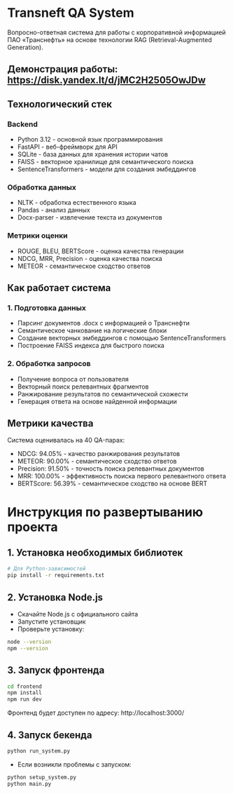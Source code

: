 # Transneft QA System

Вопросно-ответная система для работы с корпоративной информацией ПАО «Транснефть» на основе технологии RAG (Retrieval-Augmented Generation).

## Демонстрация работы: https://disk.yandex.lt/d/jMC2H2505OwJDw

## Технологический стек

### Backend
- Python 3.12 - основной язык программирования
- FastAPI - веб-фреймворк для API
- SQLite - база данных для хранения истории чатов
- FAISS - векторное хранилище для семантического поиска
- SentenceTransformers - модели для создания эмбеддингов

### Обработка данных
- NLTK - обработка естественного языка
- Pandas - анализ данных
- Docx-parser - извлечение текста из документов

### Метрики оценки
- ROUGE, BLEU, BERTScore - оценка качества генерации
- NDCG, MRR, Precision - оценка качества поиска
- METEOR - семантическое сходство ответов

## Как работает система

### 1. Подготовка данных
- Парсинг документов .docx с информацией о Транснефти
- Семантическое чанкование на логические блоки
- Создание векторных эмбеддингов с помощью SentenceTransformers
- Построение FAISS индекса для быстрого поиска

### 2. Обработка запросов
- Получение вопроса от пользователя
- Векторный поиск релевантных фрагментов
- Ранжирование результатов по семантической схожести
- Генерация ответа на основе найденной информации

## Метрики качества

Система оценивалась на 40 QA-парах:

- NDCG: 94.05% - качество ранжирования результатов
- METEOR: 90.00% - семантическое сходство ответов
- Precision: 91.50% - точность поиска релевантных документов
- MRR: 100.00% - эффективность поиска первого релевантного ответа
- BERTScore: 56.39% - семантическое сходство на основе BERT

# Инструкция по развертыванию проекта

## 1. Установка необходимых библиотек

```bash
# Для Python-зависимостей
pip install -r requirements.txt
```

## 2. Установка Node.js

- Скачайте Node.js с официального сайта
- Запустите установщик
- Проверьте установку:
```bash
node --version
npm --version
```

## 3. Запуск фронтенда

```bash
cd frontend
npm install
npm run dev
```
Фронтенд будет доступен по адресу: http://localhost:3000/

## 4. Запуск бекенда

```bash
python run_system.py
```


* Если возникли проблемы с запуском:
```bash
python setup_system.py
python main.py
```

